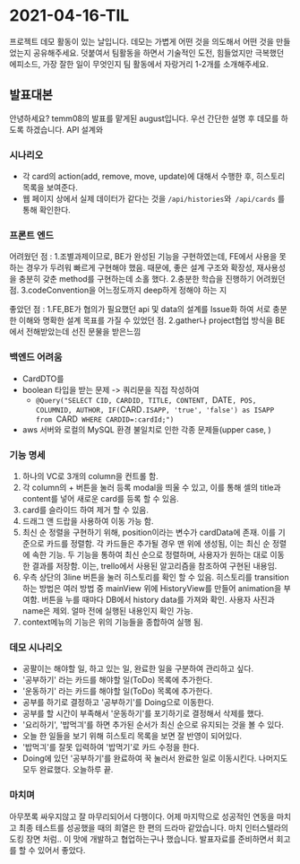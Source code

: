 # 2021-04-16-TIL

프로젝트 데모 활동이 있는 날입니다. 데모는 가볍게 어떤 것을 의도해서 어떤 것을 만들었는지 공유해주세요. 덧붙여서 팀활동을 하면서 기술적인 도전, 힘들었지만 극복했던 에피소드, 가장 잘한 일이 무엇인지 팀 활동에서 자랑거리 1-2개를 소개해주세요.

## 발표대본

안녕하세요? temm08의 발표를 맡게된 august입니다. 우선 간단한 설명 후 데모를 하도록 하겠습니다. API 설계와 

### 시나리오

- 각 card의 action(add, remove, move, update)에 대해서 수행한 후, 히스토리 목록을 보여준다.
- 웹 페이지 상에서 실제 데이터가 같다는 것을 `/api/histories`와` /api/cards` 를 통해 확인한다.

### 프론트 엔드

어려웠던 점 : 
1.조별과제이므로, BE가 완성된 기능을 구현하였는데, FE에서 사용을 못하는 경우가 두려워 빠르게 구현해야 했음. 때문에, 좋은 설계 구조와 확장성, 재사용성을 충분히 갖춘 method를 구현하는데 소홀 했다.
2.충분한 학습을 진행하기 어려웠던 점.
3.codeConvention을 어느정도까지 deep하게 정해야 하는 지

좋았던 점 : 
1.FE,BE가 협의가 필요했던 api 및 data의 설계를 Issue화 하여 서로 충분한 이해와 명확한 설계 목표를 가질 수 있었던 점.
2.gather나 project협업 방식을 BE에서 전해받았는데 선진 문물을 받은느낌

### 백엔드 어려움

- CardDTO를 
- boolean 타입을 받는 문제 -> 쿼리문을 직접 작성하여 
  - `@Query("SELECT CID, CARDID, TITLE, CONTENT, `DATE`, POS, COLUMNID, AUTHOR, IF(`CARD`.ISAPP, 'true', 'false') as ISAPP from `CARD` WHERE CARDID=:cardId;")`
- aws 서버와 로컬의 MySQL 환경 불일치로 인한 각종 문제들(upper case, )

### 기능 명세

1. 하나의 VC로 3개의 column을 컨트롤 함. 
2. 각 column의 + 버튼을 눌러 등록 modal을 띄울 수 있고, 
   이를 통해 셀의 title과 content를 넣어 새로운 card를 등록 할 수 있음.
3. card를 슬라이드 하여 제거 할 수 있음.
4. 드래그 앤 드랍을 사용하여 이동 가능 함.
5. 최신 순 정렬을 구현하기 위해, position이라는 변수가 cardData에 존재. 이를 기준으로 카드를 정렬함. 
   각 카드들은 추가될 경우 맨 위에 생성됨, 이는 최신 순 정렬에 속한 기능.
   두 기능을 통하여 최신 순으로 정렬하며, 사용자가 원하는 대로 이동한 결과를 저장함.
   이는, trello에서 사용된 알고리즘을 참조하여 구현된 내용임.
6. 우측 상단의 3line 버튼을 눌러 히스토리를 확인 할 수 있음. 히스토리를 transition하는 방법은 여러 방법 중 mainView 위에 HistoryView를 만들어 animation을 부여함.
   버튼을 누를 때마다 DB에서 history data를 가져와 확인.
   사용자 사진과 name은 제외. 얼마 전에 실행된 내용인지 확인 가능.
7. context메뉴의 기능은 위의 기능들을 종합하여 실행 됨.

### 데모 시나리오

- 공팔이는 해야할 일, 하고 있는 일, 완료한 일을 구분하여 관리하고 싶다.
- '공부하기' 라는 카드를 해야할 일(ToDo) 목록에 추가한다.
- '운동하기' 라는 카드를 해야할 일(ToDo) 목록에 추가한다.
- 공부를 하기로 결정하고 '공부하기'를 Doing으로 이동한다. 
- 공부를 할 시간이 부족해서 '운동하기'를 포기하기로 결정해서 삭제를 했다.
- '요리하기', '밥먹긔'를 하면 추가된 순서가 최신 순으로 유지되는 것을 볼 수 있다.
- 오늘 한 일들을 보기 위해 히스토리 목록을 보면 잘 반영이 되어있다.
- '밥먹긔'를 잘못 입력하여 '밥먹기'로 카드 수정을 한다.
- Doing에 있던 '공부하기'를 완료하여 꾹 눌러서 완료한 일로 이동시킨다. 나머지도 모두 완료했다. 오늘하루 끝.

### 마치며

아무쪼록 싸우지않고 잘 마무리되어서 다행이다. 
어제 마지막으로 성공적인 연동을 마치고 최종 테스트를 성공했을 때의 희열은 한 편의 드라마 같았습니다.
마치 인터스텔라의 도킹 장면 처럼.. 이 맛에 개발하고 협업하는구나 했습니다.
발표자료를 준비하면서 회고를 할 수 있어서 좋았다.
